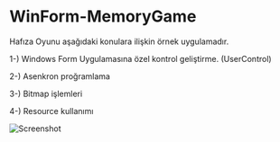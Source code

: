 # WinForm-MemoryGame

Hafıza Oyunu aşağıdaki konulara ilişkin örnek uygulamadır.

1-) Windows Form Uygulamasına özel kontrol geliştirme. (UserControl)

2-) Asenkron proğramlama

3-) Bitmap işlemleri

4-) Resource kullanımı


![Screenshot](http://www.ibrahimarac.com/gitimages/memorygame/memorygame-1.png) 

